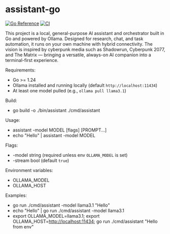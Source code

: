# assistant-go

[![Go Reference](https://pkg.go.dev/badge/github.com/theantichris/assistant-go.svg)](https://pkg.go.dev/github.com/theantichris/assistant-go) [![CI](https://github.com/theantichris/assistant-go/actions/workflows/ci.yml/badge.svg)](https://github.com/theantichris/assistant-go/actions/workflows/ci.yml)

This project is a local, general-purpose AI assistant and orchestrator built in Go and powered by Ollama. Designed for research, chat, and task automation, it runs on your own machine with hybrid connectivity. The vision is inspired by cyberpunk media such as Shadowrun, Cyberpunk 2077, and The Matrix — bringing a versatile, always-on AI companion into a terminal-first experience.

Requirements:

- Go >= 1.24
- Ollama installed and running locally (default `http://localhost:11434`)
- At least one model pulled (e.g., `ollama pull llama3.1`)

Build:

- go build -o ./bin/assistant ./cmd/assistant

Usage:

- assistant -model MODEL [flags] [PROMPT...]
- echo "Hello" | assistant -model MODEL

Flags:

- -model string (required unless env `OLLAMA_MODEL` is set)
- -stream bool (default `true`)

Environment variables:

- OLLAMA_MODEL
- OLLAMA_HOST

Examples:

- go run ./cmd/assistant -model llama3.1 "Hello"
- echo "Hello" | go run ./cmd/assistant -model llama3.1
- export OLLAMA_MODEL=llama3.1; export OLLAMA_HOST=<http://localhost:11434>; go run ./cmd/assistant "Hello from env"
